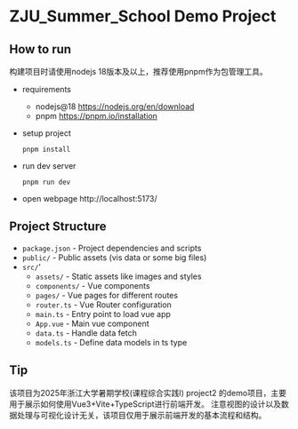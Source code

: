 # ZJU_Summer_School Demo Project

## How to run
构建项目时请使用nodejs 18版本及以上，推荐使用pnpm作为包管理工具。
- requirements
  - nodejs@18 https://nodejs.org/en/download
  - pnpm https://pnpm.io/installation

- setup project
  ```shell
  pnpm install
  ```

- run dev server
  ```shell
  pnpm run dev
  ```

- open webpage http://localhost:5173/


## Project Structure

- `package.json` - Project dependencies and scripts
- `public/` - Public assets (vis data or some big files)
- `src/`'
  - `assets/` - Static assets like images and styles
  - `components/` - Vue components
  - `pages/` - Vue pages for different routes
  - `router.ts` - Vue Router configuration
  - `main.ts` - Entry point to load vue app
  - `App.vue` - Main vue component
  - `data.ts` - Handle data fetch
  - `models.ts` - Define data models in ts type

## Tip
该项目为2025年浙江大学暑期学校(课程综合实践I) project2 的demo项目，主要用于展示如何使用Vue3+Vite+TypeScript进行前端开发。
注意视图的设计以及数据处理与可视化设计无关，该项目仅用于展示前端开发的基本流程和结构。
